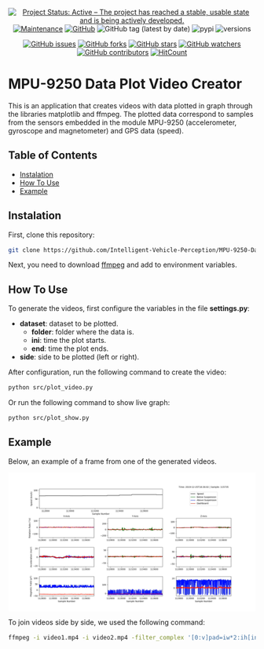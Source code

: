 <div align="center">

[![Project Status: Active – The project has reached a stable, usable state and is being actively developed.](https://img.shields.io/badge/Project_Status-Active-green?style=flat-square&color=success)](https://github.com/Intelligent-Vehicle-Perception/MPU-9250-Data-Plot-Video-Creator)
[![Maintenance](https://img.shields.io/badge/Maintained%3F-yes-green.svg?style=flat-square&color=success)](https://github.com/Intelligent-Vehicle-Perception/MPU-9250-Data-Plot-Video-Creator)
[![GitHub](https://img.shields.io/github/license/Intelligent-Vehicle-Perception/MPU-9250-Data-Plot-Video-Creator?style=flat-square&color=success)](LICENSE)
![GitHub tag (latest by date)](https://img.shields.io/github/v/tag/Intelligent-Vehicle-Perception/MPU-9250-Data-Plot-Video-Creator?style=flat-square) 
![pypi](https://img.shields.io/pypi/v/pybadges.svg?style=flat-square)
![versions](https://img.shields.io/pypi/pyversions/pybadges.svg?style=flat-square)

[![GitHub issues](https://img.shields.io/github/issues/Intelligent-Vehicle-Perception/MPU-9250-Data-Plot-Video-Creator?style=flat-square)](https://github.com/Intelligent-Vehicle-Perception/MPU-9250-Data-Plot-Video-Creator/issues)
[![GitHub forks](https://img.shields.io/github/forks/Intelligent-Vehicle-Perception/MPU-9250-Data-Plot-Video-Creator?style=flat-square)](https://github.com/Intelligent-Vehicle-Perception/MPU-9250-Data-Plot-Video-Creator/network/members)
[![GitHub stars](https://img.shields.io/github/stars/Intelligent-Vehicle-Perception/MPU-9250-Data-Plot-Video-Creator?style=flat-square)](https://github.com/Intelligent-Vehicle-Perception/MPU-9250-Data-Plot-Video-Creator/stargazers)
[![GitHub watchers](https://img.shields.io/github/watchers/Intelligent-Vehicle-Perception/MPU-9250-Data-Plot-Video-Creator?style=flat-square)](https://github.com/Intelligent-Vehicle-Perception/MPU-9250-Data-Plot-Video-Creator/watchers)
[![GitHub contributors](https://img.shields.io/github/contributors/Intelligent-Vehicle-Perception/MPU-9250-Data-Plot-Video-Creator?style=flat-square&color=success)](https://github.com/Intelligent-Vehicle-Perception/MPU-9250-Data-Plot-Video-Creator/graphs/contributors/)
[![HitCount](http://hits.dwyl.io/Intelligent-Vehicle-Perception/MPU-9250-Data-Plot-Video-Creator/badges.svg)](https://github.com/Intelligent-Vehicle-Perception/MPU-9250-Data-Plot-Video-Creator)

</div>

# MPU-9250 Data Plot Video Creator

This is an application that creates videos with data plotted in graph through the libraries matplotlib and ffmpeg. The plotted data correspond to samples from the sensors embedded in the module MPU-9250 (accelerometer, gyroscope and magnetometer) and GPS data (speed). 

## Table of Contents
- [Instalation](#Instalation)
- [How To Use](#How-To-Use)
- [Example](#Example)

## Instalation
 
First, clone this repository:

```bash
git clone https://github.com/Intelligent-Vehicle-Perception/MPU-9250-Data-Plot-Video-Creator.git
```

Next, you need to download [ffmpeg](https://ffmpeg.org/download.html) and add to environment variables. 

## How To Use

To generate the videos, first configure the variables in the file **settings.py**:

- **dataset**: dataset to be plotted.
    - **folder**: folder where the data is.
    - **ini**: time the plot starts.
    - **end**: time the plot ends.
- **side**: side to be plotted (left or right).

After configuration, run the following command to create the video:

```bash
python src/plot_video.py
```

Or run the following command to show live graph:

```bash
python src/plot_show.py
```

## Example

Below, an example of a frame from one of the generated videos.

<div align="center">
    <img src="./doc/signals.png" alt="Sensor Hardware Network" align="center"/>
</div>

To join videos side by side, we used the following command:

```bash
ffmpeg -i video1.mp4 -i video2.mp4 -filter_complex '[0:v]pad=iw*2:ih[int];[int][1:v]overlay=W/2:0[vid]' -map [vid] -c:v libx264 -crf 23 -preset veryfast output.mp4
```
